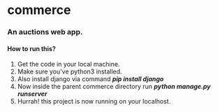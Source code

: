 # commerce

### An auctions web app.

#### How to run this?
1. Get the code in your local machine.
2. Make sure you've python3 installed.
3. Also install django via command **_pip install django_**
4. Now inside the parent commerce directory run **_python manage.py runserver_**
5. Hurrah! this project is now running on your localhost.
